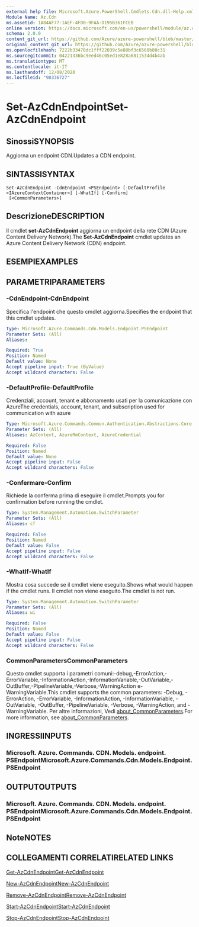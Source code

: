 ```yaml
---
external help file: Microsoft.Azure.PowerShell.Cmdlets.Cdn.dll-Help.xml
Module Name: Az.Cdn
ms.assetid: 1A84AF77-1AEF-4FD0-9FAA-D195B361FCEB
online version: https://docs.microsoft.com/en-us/powershell/module/az.cdn/set-azcdnendpoint
schema: 2.0.0
content_git_url: https://github.com/Azure/azure-powershell/blob/master/src/Cdn/Cdn/help/Set-AzCdnEndpoint.md
original_content_git_url: https://github.com/Azure/azure-powershell/blob/master/src/Cdn/Cdn/help/Set-AzCdnEndpoint.md
ms.openlocfilehash: 7222b33470dc1fff22039c5e88bf3c6560b80c31
ms.sourcegitcommit: 04221336bc9eed46c05ed1e828a6811534d4b4ab
ms.translationtype: MT
ms.contentlocale: it-IT
ms.lasthandoff: 12/08/2020
ms.locfileid: "98336727"
---
```

# <span data-ttu-id="7dfb0-101">Set-AzCdnEndpoint</span><span class="sxs-lookup"><span data-stu-id="7dfb0-101">Set-AzCdnEndpoint</span></span>

## <span data-ttu-id="7dfb0-102">Sinossi</span><span class="sxs-lookup"><span data-stu-id="7dfb0-102">SYNOPSIS</span></span>
<span data-ttu-id="7dfb0-103">Aggiorna un endpoint CDN.</span><span class="sxs-lookup"><span data-stu-id="7dfb0-103">Updates a CDN endpoint.</span></span>

## <span data-ttu-id="7dfb0-104">SINTASSI</span><span class="sxs-lookup"><span data-stu-id="7dfb0-104">SYNTAX</span></span>

```
Set-AzCdnEndpoint -CdnEndpoint <PSEndpoint> [-DefaultProfile <IAzureContextContainer>] [-WhatIf] [-Confirm]
 [<CommonParameters>]
```

## <span data-ttu-id="7dfb0-105">Descrizione</span><span class="sxs-lookup"><span data-stu-id="7dfb0-105">DESCRIPTION</span></span>
<span data-ttu-id="7dfb0-106">Il cmdlet **set-AzCdnEndpoint** aggiorna un endpoint della rete CDN (Azure Content Delivery Network).</span><span class="sxs-lookup"><span data-stu-id="7dfb0-106">The **Set-AzCdnEndpoint** cmdlet updates an Azure Content Delivery Network (CDN) endpoint.</span></span>

## <span data-ttu-id="7dfb0-107">ESEMPI</span><span class="sxs-lookup"><span data-stu-id="7dfb0-107">EXAMPLES</span></span>

## <span data-ttu-id="7dfb0-108">PARAMETRI</span><span class="sxs-lookup"><span data-stu-id="7dfb0-108">PARAMETERS</span></span>

### <span data-ttu-id="7dfb0-109">-CdnEndpoint</span><span class="sxs-lookup"><span data-stu-id="7dfb0-109">-CdnEndpoint</span></span>
<span data-ttu-id="7dfb0-110">Specifica l'endpoint che questo cmdlet aggiorna.</span><span class="sxs-lookup"><span data-stu-id="7dfb0-110">Specifies the endpoint that this cmdlet updates.</span></span>

```yaml
Type: Microsoft.Azure.Commands.Cdn.Models.Endpoint.PSEndpoint
Parameter Sets: (All)
Aliases:

Required: True
Position: Named
Default value: None
Accept pipeline input: True (ByValue)
Accept wildcard characters: False
```

### <span data-ttu-id="7dfb0-111">-DefaultProfile</span><span class="sxs-lookup"><span data-stu-id="7dfb0-111">-DefaultProfile</span></span>
<span data-ttu-id="7dfb0-112">Credenziali, account, tenant e abbonamento usati per la comunicazione con Azure</span><span class="sxs-lookup"><span data-stu-id="7dfb0-112">The credentials, account, tenant, and subscription used for communication with azure</span></span>

```yaml
Type: Microsoft.Azure.Commands.Common.Authentication.Abstractions.Core.IAzureContextContainer
Parameter Sets: (All)
Aliases: AzContext, AzureRmContext, AzureCredential

Required: False
Position: Named
Default value: None
Accept pipeline input: False
Accept wildcard characters: False
```

### <span data-ttu-id="7dfb0-113">-Confermare</span><span class="sxs-lookup"><span data-stu-id="7dfb0-113">-Confirm</span></span>
<span data-ttu-id="7dfb0-114">Richiede la conferma prima di eseguire il cmdlet.</span><span class="sxs-lookup"><span data-stu-id="7dfb0-114">Prompts you for confirmation before running the cmdlet.</span></span>

```yaml
Type: System.Management.Automation.SwitchParameter
Parameter Sets: (All)
Aliases: cf

Required: False
Position: Named
Default value: False
Accept pipeline input: False
Accept wildcard characters: False
```

### <span data-ttu-id="7dfb0-115">-WhatIf</span><span class="sxs-lookup"><span data-stu-id="7dfb0-115">-WhatIf</span></span>
<span data-ttu-id="7dfb0-116">Mostra cosa succede se il cmdlet viene eseguito.</span><span class="sxs-lookup"><span data-stu-id="7dfb0-116">Shows what would happen if the cmdlet runs.</span></span>
<span data-ttu-id="7dfb0-117">Il cmdlet non viene eseguito.</span><span class="sxs-lookup"><span data-stu-id="7dfb0-117">The cmdlet is not run.</span></span>

```yaml
Type: System.Management.Automation.SwitchParameter
Parameter Sets: (All)
Aliases: wi

Required: False
Position: Named
Default value: False
Accept pipeline input: False
Accept wildcard characters: False
```

### <span data-ttu-id="7dfb0-118">CommonParameters</span><span class="sxs-lookup"><span data-stu-id="7dfb0-118">CommonParameters</span></span>
<span data-ttu-id="7dfb0-119">Questo cmdlet supporta i parametri comuni:-debug,-ErrorAction,-ErrorVariable,-InformationAction,-InformationVariable,-OutVariable,-OutBuffer,-PipelineVariable,-Verbose,-WarningAction e-WarningVariable.</span><span class="sxs-lookup"><span data-stu-id="7dfb0-119">This cmdlet supports the common parameters: -Debug, -ErrorAction, -ErrorVariable, -InformationAction, -InformationVariable, -OutVariable, -OutBuffer, -PipelineVariable, -Verbose, -WarningAction, and -WarningVariable.</span></span> <span data-ttu-id="7dfb0-120">Per altre informazioni, Vedi [about_CommonParameters](http://go.microsoft.com/fwlink/?LinkID=113216).</span><span class="sxs-lookup"><span data-stu-id="7dfb0-120">For more information, see [about_CommonParameters](http://go.microsoft.com/fwlink/?LinkID=113216).</span></span>

## <span data-ttu-id="7dfb0-121">INGRESSI</span><span class="sxs-lookup"><span data-stu-id="7dfb0-121">INPUTS</span></span>

### <span data-ttu-id="7dfb0-122">Microsoft. Azure. Commands. CDN. Models. endpoint. PSEndpoint</span><span class="sxs-lookup"><span data-stu-id="7dfb0-122">Microsoft.Azure.Commands.Cdn.Models.Endpoint.PSEndpoint</span></span>

## <span data-ttu-id="7dfb0-123">OUTPUT</span><span class="sxs-lookup"><span data-stu-id="7dfb0-123">OUTPUTS</span></span>

### <span data-ttu-id="7dfb0-124">Microsoft. Azure. Commands. CDN. Models. endpoint. PSEndpoint</span><span class="sxs-lookup"><span data-stu-id="7dfb0-124">Microsoft.Azure.Commands.Cdn.Models.Endpoint.PSEndpoint</span></span>

## <span data-ttu-id="7dfb0-125">Note</span><span class="sxs-lookup"><span data-stu-id="7dfb0-125">NOTES</span></span>

## <span data-ttu-id="7dfb0-126">COLLEGAMENTI CORRELATI</span><span class="sxs-lookup"><span data-stu-id="7dfb0-126">RELATED LINKS</span></span>

[<span data-ttu-id="7dfb0-127">Get-AzCdnEndpoint</span><span class="sxs-lookup"><span data-stu-id="7dfb0-127">Get-AzCdnEndpoint</span></span>](./Get-AzCdnEndpoint.md)

[<span data-ttu-id="7dfb0-128">New-AzCdnEndpoint</span><span class="sxs-lookup"><span data-stu-id="7dfb0-128">New-AzCdnEndpoint</span></span>](./New-AzCdnEndpoint.md)

[<span data-ttu-id="7dfb0-129">Remove-AzCdnEndpoint</span><span class="sxs-lookup"><span data-stu-id="7dfb0-129">Remove-AzCdnEndpoint</span></span>](./Remove-AzCdnEndpoint.md)

[<span data-ttu-id="7dfb0-130">Start-AzCdnEndpoint</span><span class="sxs-lookup"><span data-stu-id="7dfb0-130">Start-AzCdnEndpoint</span></span>](./Start-AzCdnEndpoint.md)

[<span data-ttu-id="7dfb0-131">Stop-AzCdnEndpoint</span><span class="sxs-lookup"><span data-stu-id="7dfb0-131">Stop-AzCdnEndpoint</span></span>](./Stop-AzCdnEndpoint.md)


